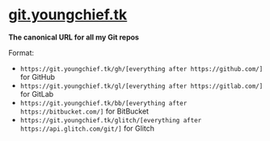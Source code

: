 # [git.youngchief.tk](https://go.youngchief.tk/?url=https://git.youngchief.tk/)

**The canonical URL for all my Git repos**

Format:

- `https://git.youngchief.tk/gh/[everything after https://github.com/]` for GitHub
- `https://git.youngchief.tk/gl/[everything after https://gitlab.com/]` for GitLab
- `https://git.youngchief.tk/bb/[everything after https://bitbucket.com/]` for BitBucket
- `https://git.youngchief.tk/glitch/[everything after https://api.glitch.com/git/]` for Glitch
